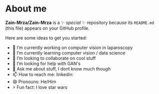 # About me


**Zain-Mrza/Zain-Mrza** is a ✨ _special_ ✨ repository because its `README.md` (this file) appears on your GitHub profile.

Here are some ideas to get you started:

- 🔭 I’m currently working on computer vision in laparoscopy
- 🌱 I’m currently learning computer vision / data science
- 👯 I’m looking to collaborate on cool stuff
- 🤔 I’m looking for help with GAN's
- 💬 Ask me about stuff, I dont know much though
- 📫 How to reach me: linkedin: 
- 😄 Pronouns: He/Him
- ⚡ Fun fact: I love star wars

